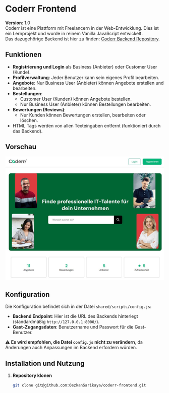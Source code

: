# Coderr Frontend

**Version**: 1.0  
Coderr ist eine Plattform mit Freelancern in der Web-Entwicklung. Dies ist ein Lernprojekt und wurde in reinem Vanilla JavaScript entwickelt.  
Das dazugehörige Backend ist hier zu finden: [Coderr Backend Repository](https://github.com/OezkanSarikaya/coderr-backend).

## Funktionen

- **Registrierung und Login** als Business (Anbieter) oder Customer User (Kunde).  
- **Profilverwaltung**: Jeder Benutzer kann sein eigenes Profil bearbeiten.  
- **Angebote**: Nur Business User (Anbieter) können Angebote erstellen und bearbeiten.  
- **Bestellungen**:  
  - Customer User (Kunden) können Angebote bestellen.  
  - Nur Business User (Anbieter) können Bestellungen bearbeiten.    
- **Bewertungen (Reviews)**:  
  - Nur Kunden können Bewertungen erstellen, bearbeiten oder löschen.  
- HTML Tags werden von allen Texteingaben entfernt (funktioniert durch das Backend).

## Vorschau

![Coderr Frontend Screenshot](screenshot-coderr.JPG)

## Konfiguration

Die Konfiguration befindet sich in der Datei `shared/scripts/config.js`:
- **Backend Endpoint**: Hier ist die URL des Backends hinterlegt (standardmäßig `http://127.0.0.1:8000/`).
- **Gast-Zugangsdaten**: Benutzername und Passwort für die Gast-Benutzer.  

⚠️ **Es wird empfohlen, die Datei `config.js` nicht zu verändern**, da Änderungen auch Anpassungen im Backend erfordern würden.

## Installation und Nutzung

1. **Repository klonen**  
   ```bash
   git clone git@github.com:OezkanSarikaya/coderr-frontend.git
